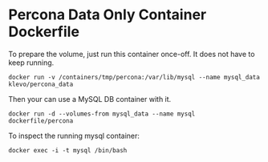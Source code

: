 # Percona Data Only Container Dockerfile

To prepare the volume, just run this container once-off. It does not have to keep running.

```
docker run -v /containers/tmp/percona:/var/lib/mysql --name mysql_data klevo/percona_data
```

Then your can use a MySQL DB container with it.

```
docker run -d --volumes-from mysql_data --name mysql dockerfile/percona
```

To inspect the running mysql container:

```
docker exec -i -t mysql /bin/bash
```


